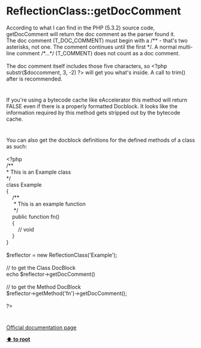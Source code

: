 # ReflectionClass::getDocComment




<div class="phpcode"><span class="html">
According to what I can find in the PHP (5.3.2) source code, getDocComment will return the doc comment as the parser found it.<br>The doc comment (T_DOC_COMMENT) must begin with a /** - that&apos;s two asterisks, not one. The comment continues until the first */. A normal multi-line comment /*...*/ (T_COMMENT) does not count as a doc comment.<br><br>The doc comment itself includes those five characters, so <span class="default">&lt;?php substr</span><span class="keyword">(</span><span class="default">$doccomment</span><span class="keyword">, </span><span class="default">3</span><span class="keyword">, -</span><span class="default">2</span><span class="keyword">) </span><span class="default">?&gt;</span> will get you what&apos;s inside. A call to trim() after is recommended.</span>
</div>
  

#


<div class="phpcode"><span class="html">
If you&apos;re using a bytecode cache like eAccelerator this method will return FALSE even if there is a properly formatted Docblock. It looks like the information required by this method gets stripped out by the bytecode cache.</span>
</div>
  

#


<div class="phpcode"><span class="html">
You can also get the docblock definitions for the defined methods of a class as such:<br><br><span class="default">&lt;?php<br></span><span class="comment">/**<br> * This is an Example class<br> */<br></span><span class="keyword">class </span><span class="default">Example<br></span><span class="keyword">{<br>&#xA0; &#xA0; </span><span class="comment">/**<br>&#xA0; &#xA0;&#xA0; * This is an example function<br>&#xA0; &#xA0;&#xA0; */<br>&#xA0; &#xA0; </span><span class="keyword">public function </span><span class="default">fn</span><span class="keyword">() <br>&#xA0; &#xA0; {<br>&#xA0; &#xA0; &#xA0; &#xA0; </span><span class="comment">// void<br>&#xA0; &#xA0; </span><span class="keyword">}<br>}<br><br></span><span class="default">$reflector </span><span class="keyword">= new </span><span class="default">ReflectionClass</span><span class="keyword">(</span><span class="string">&apos;Example&apos;</span><span class="keyword">);<br><br></span><span class="comment">// to get the Class DocBlock<br></span><span class="keyword">echo </span><span class="default">$reflector</span><span class="keyword">-&gt;</span><span class="default">getDocComment</span><span class="keyword">()<br><br></span><span class="comment">// to get the Method DocBlock<br></span><span class="default">$reflector</span><span class="keyword">-&gt;</span><span class="default">getMethod</span><span class="keyword">(</span><span class="string">&apos;fn&apos;</span><span class="keyword">)-&gt;</span><span class="default">getDocComment</span><span class="keyword">();<br><br></span><span class="default">?&gt;</span>
</span>
</div>
  

#

[Official documentation page](https://www.php.net/manual/en/reflectionclass.getdoccomment.php)

**[⬆ to root](/)**